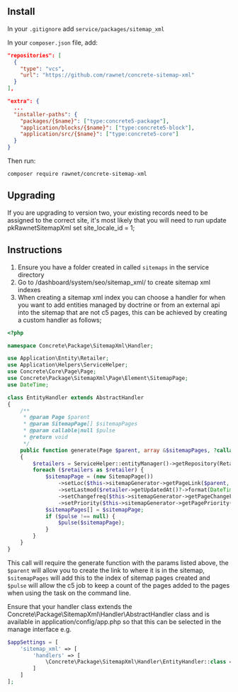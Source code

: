 ## Install

In your `.gitignore` add `service/packages/sitemap_xml`

In your `composer.json` file, add:

```json
"repositories": [
  {
    "type": "vcs",
    "url": "https://github.com/rawnet/concrete-sitemap-xml"
  }
],
```

```json
"extra": {
  ...
  "installer-paths": {
    "packages/{$name}": ["type:concrete5-package"],
    "application/blocks/{$name}": ["type:concrete5-block"],
    "application/src/{$name}": ["type:concrete5-core"]
  }
}
```

Then run:

`composer require rawnet/concrete-sitemap-xml`

## Upgrading 
If you are upgrading to version two, your existing records need to be assigned to the correct site, it's most likely that you will need to run
update pkRawnetSitemapXml set site_locale_id = 1;
## Instructions

1. Ensure you have a folder created in called `sitemaps` in the service directory
2. Go to /dashboard/system/seo/sitemap_xml/ to create sitemap xml indexes
3. When creating a sitemap xml index you can choose a handler for when you want to add entities managed by doctrine or from an external api into the sitemap that are not c5 pages, this can be achieved by creating a custom handler as follows; 

```php
<?php

namespace Concrete\Package\SitemapXml\Handler;

use Application\Entity\Retailer;
use Application\Helpers\ServiceHelper;
use Concrete\Core\Page\Page;
use Concrete\Package\SitemapXml\Page\Element\SitemapPage;
use DateTime;

class EntityHandler extends AbstractHandler
{
    /**
     * @param Page $parent
     * @param SitemapPage[] $sitemapPages
     * @param callable|null $pulse
     * @return void
     */
    public function generate(Page $parent, array &$sitemapPages, ?callable $pulse = null): void
    {
        $retailers = ServiceHelper::entityManager()->getRepository(Retailer::class)->findAll();
        foreach ($retailers as $retailer) {
            $sitemapPage = (new SitemapPage())
                ->setLoc($this->sitemapGenerator->getPageLink($parent, [$retailer->getSlug()]))
                ->setLastmod($retailer->getUpdatedAt()?->format(DateTime::W3C) ?: '')
                ->setChangefreq($this->sitemapGenerator->getPageChangeFrequency(null))
                ->setPriority($this->sitemapGenerator->getPagePriority(null));
            $sitemapPages[] = $sitemapPage;
            if ($pulse !== null) {
                $pulse($sitemapPage);
            }
        }
    }
}
``` 

This call will require the generate function with the params listed above, the `$parent` will allow you to create the link to where it is in the sitemap, `$sitemapPages` will add this to the index of sitemap pages created and `$pulse` will allow the c5 job to keep a count of the pages added to the pages when using the task on the command line.  

Ensure that your handler class extends the Concrete\Package\SitemapXml\Handler\AbstractHandler class and is available in application/config/app.php so that this can be selected in the manage interface e.g.

```php
$appSettings = [
    'sitemap_xml' => [
        'handlers' => [
            \Concrete\Package\SitemapXml\Handler\EntityHandler::class => 'Entity Handler'
        ]
    ]
];
```
